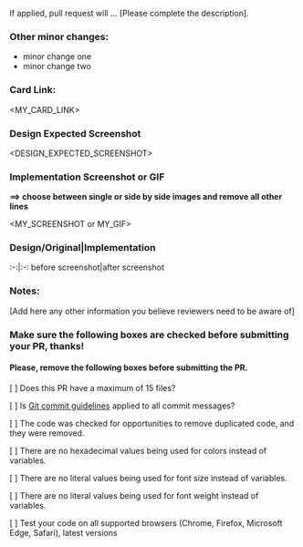 If applied, pull request will ... [Please complete the description].

### Other minor changes:
 - minor change one
 - minor change two

### Card Link:
<MY_CARD_LINK>

### Design Expected Screenshot
<DESIGN_EXPECTED_SCREENSHOT>

### Implementation Screenshot or GIF
**==> choose between single or side by side images and remove all other lines**

<MY_SCREENSHOT or MY_GIF>

### Design/Original|Implementation
:-:|:-:
before screenshot|after screenshot

### 

### Notes:
[Add here any other information you believe reviewers need to be aware of]


### Make sure the following boxes are checked before submitting your PR, thanks!
#### Please, remove the following boxes before submitting the PR.

[ ] Does this PR have a maximum of 15 files?

[ ] Is [Git commit guidelines](https://github.com/c0deN1njas/resources/blob/master/best-practices/commits.md) applied to all commit messages?

[ ] The code was checked for opportunities to remove duplicated code, and they were removed.

[ ] There are no hexadecimal values being used for colors instead of variables.

[ ] There are no literal values being used for font size instead of variables.

[ ] There are no literal values being used for font weight instead of variables.

[ ] Test your code on all supported browsers (Chrome, Firefox, Microsoft Edge, Safari), latest versions
